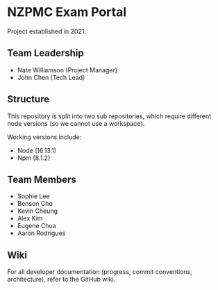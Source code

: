 # NZPMC Exam Portal
Project established in 2021.

## Team Leadership

- Nate Williamson (Project Manager)
- John Chen (Tech Lead)

## Structure
This repository is split into two sub repositories, which require different node versions (so we cannot use a workspace).

Working versions include:
- Node (16.13.1)
- Npm (8.1.2)

## Team Members
- Sophie Lee
- Benson Cho
- Kevin Cheung
- Alex Kim
- Eugene Chua
- Aaron Rodrigues

## Wiki
For all developer documentation (progress, commit conventions, architecture), refer to the GitHub wiki.
